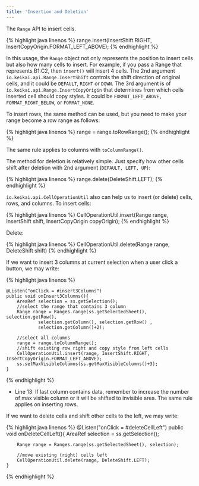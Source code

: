 ```yaml
---
title: 'Insertion and Deletion'
---
```



The `Range` API to insert cells.

{% highlight java linenos %}
range.insert(InsertShift.RIGHT, InsertCopyOrigin.FORMAT_LEFT_ABOVE);
{% endhighlight %}

In this usage, the `Range` object not only represents the position to
insert cells but also how many cells to insert. For example, if you pass
a Range that represents B1:C2, then `insert()` will insert 4 cells. The
2nd argument
`io.keikai.api.Range.InsertShift` controls the shift direction of original cells, and it could
be `DEFAULT`, `RIGHT` or `DOWN`. The 3rd argument is of
`io.keikai.api.Range.InsertCopyOrigin`
that determines from which cells inserted cell should copy styles. It
could be `FORMAT_LEFT_ABOVE, FORMAT_RIGHT_BELOW`, or `FORMAT_NONE`.

To insert rows, the same method can be used, but you need to make your
range become a row range as follows:

{% highlight java linenos %}
range = range.toRowRange(); 
{% endhighlight %}

The same rule applies to columns with `toColumnRange()`.

The method for deletion is relatively simple. Just specify how other
cells shift after deletion with 2nd argument (`DEFAULT, LEFT, UP`):

{% highlight java linenos %}
range.delete(DeleteShift.LEFT);
{% endhighlight %}

`io.keikai.api.CellOperationUtil`
also can help us to insert (or delete) cells, rows, and columns. To
insert cells:

{% highlight java linenos %}
CellOperationUtil.insert(Range range, InsertShift shift, InsertCopyOrigin copyOrigin);
{% endhighlight %}

Delete:

{% highlight java linenos %}
CellOperationUtil.delete(Range range, DeleteShift shift)
{% endhighlight %}

If we want to insert 3 columns at current selection when a user click a
button, we may write:

{% highlight java linenos %}

    @Listen("onClick = #insert3Columns")
    public void onInsert3Columns(){
        AreaRef selection = ss.getSelection();
        //select the range that contains 3 column
        Range range = Ranges.range(ss.getSelectedSheet(), selection.getRow(),
                selection.getColumn(), selection.getRow() ,
                selection.getColumn()+2);

        //select all columns
        range = range.toColumnRange(); 
        //shift existing row right and copy style from left cells 
        CellOperationUtil.insert(range, InsertShift.RIGHT, InsertCopyOrigin.FORMAT_LEFT_ABOVE);
        ss.setMaxVisibleColumns(ss.getMaxVisibleColumns()+3);
    }
{% endhighlight %}

  - Line 13: If last column contains data, remember to increase the
    number of max visible column or it will be shifted to invisible
    area. The same rule applies on inserting rows.

If we want to delete cells and shift other cells to the left, we may
write:

{% highlight java linenos %}
    @Listen("onClick = #deleteCellLeft")
    public void onDeleteCellLeft(){
        AreaRef selection = ss.getSelection();

        Range range = Ranges.range(ss.getSelectedSheet(), selection);
        
        //move existing (right) cells left
        CellOperationUtil.delete(range, DeleteShift.LEFT);
    }
{% endhighlight %}
